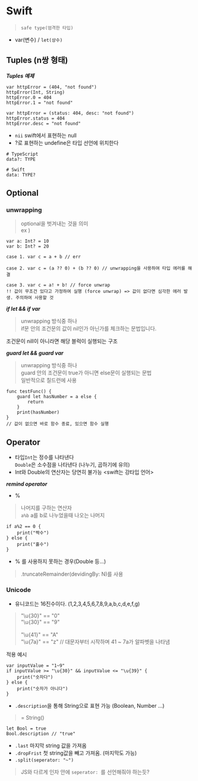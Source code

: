 # Swift

> `safe type(엄격한 타입)`

- var(변수) / `let(상수)`

## Tuples (n쌍 형태)

**_Tuples 예제_**

```
var httpError = (404, "not found")
httpError(Int, String)
httpError.0 = 404
httpError.1 = "not found"
```

```
var httpError = (status: 404, desc: "not found")
httpError.status = 404
httpError.desc = "not found"
```

- `nii` swift에서 표현하는 null
- ?로 표현하는 undefine은 타입 선언에 위치한다
```
# TypeScript
data?: TYPE

# Swift
data: TYPE?
```

## Optional

### unwrapping
> optional을 벗겨내는 것을 의미
<br>ex )
```
var a: Int? = 10
var b: Int? = 20

case 1. var c = a + b // err

case 2. var c = (a ?? 0) + (b ?? 0) // unwrapping을 사용하여 타입 에러를 해결

case 3. var c = a! + b! // force unwrap
!! 값이 무조건 있다고 가정하여 실행 (force unwrap) => 값이 없다면 심각한 에러 발생. 주의하여 사용할 것
```
***if let && if var***
> unwrapping 방식중 하나
><br>if문 안의 조건문의 값이 nil인가 아닌가를 체크하는 문법입니다.

조건문이 nill이 아니라면 해당 블럭이 실행되는 구조

***guard let && guard var***
> unwrapping 방식중 하나
><br>guard 안의 조건문이 true가 아니면 else문이 실행되는 문법
><br>일반적으로 칠드런에 사용
```
func testFunc() {
    guard let hasNumber = a else {
        return
    }
    print(hasNumber)
}
// 값이 없으면 바로 함수 종료, 있으면 함수 실행
```

## Operator

- 타입`Int`는 정수를 나타낸다<br>`Double`은 소수점을 나타낸다 (나누기, 곱하기에 유의)
- Int와 Double의 연산자는 당연히 불가능 <swift는 강타입 언어>


***remind operator***

- %
> 나머지를 구하는 연산자<br> `a%b` a를 b로 나누었을때 나오는 나머지

```
if a%2 == 0 {
    print("짝수")
} else {
    print("홀수")
}
```

- % 를 사용하지 못하는 경우(Double 등...)
> .truncateRemainder(devidingBy: N)를 사용

### Unicode
- 유니코드는 16진수이다. (1,2,3,4,5,6,7,8,9,a,b,c,d,e,f,g)
> "\u{30}" == "0"<br>"\u{30}" == "9"<br><br>"\u{41}" == "A"<br>"\u{7a}" == "z" // 대문자부터 시작하며 41 ~ 7a가 알파벳을 나타냄

적용 예시
```
var inputValue = "1~9"
if inputValue >= "\u{30}" && inputValue <= "\u{39}" {
    print("숫자다")
} else {
    print("숫자가 아니다")
}
```

- `.description`을 통해 String으로 표현 가능 (Boolean, Number ...)
> = String()

```
let Bool = true
Bool.description // "true"
```

- `.last` 마지막 string 값을 가져옴
- `.dropFrist` 첫 string값을 빼고 가져옴. (마지막도 가능)
- `.split(seperator: "~")`
> JS와 다르게 인자 안에 `seperator: `를 선언해줘야 하는듯?
